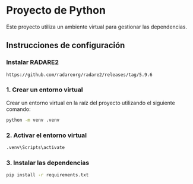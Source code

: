# Proyecto de Python

Este proyecto utiliza un ambiente virtual para gestionar las dependencias.

## Instrucciones de configuración

### Instalar RADARE2
```sh
https://github.com/radareorg/radare2/releases/tag/5.9.6
```

### 1. Crear un entorno virtual

Crear un entorno virtual en la raíz del proyecto utilizando el siguiente comando:

```bash
python -m venv .venv
```
### 2. Activar el entorno virtual
```bash
.venv\Scripts\activate
```
### 3. Instalar las dependencias
```bash
pip install -r requirements.txt
```

